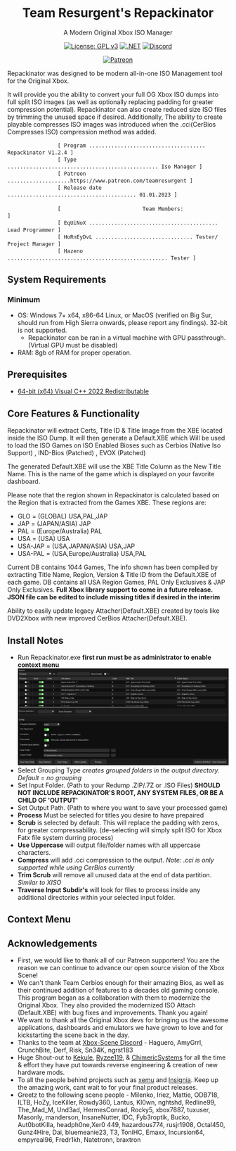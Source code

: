 <div align="center">

# Team Resurgent's Repackinator 
A Modern Original Xbox ISO Manager

[![License: GPL v3](https://img.shields.io/badge/License-GPLv3-blue.svg)](https://github.com/Team-Resurgent/Repackinator/blob/main/LICENSE.md)
[![.NET](https://github.com/Team-Resurgent/Repackinator/actions/workflows/dotnet.yml/badge.svg)](https://github.com/Team-Resurgent/Repackinator/actions/workflows/dotnet.yml)
[![Discord](https://img.shields.io/badge/chat-on%20discord-7289da.svg?logo=discord)](https://discord.gg/VcdSfajQGK)

[![Patreon](https://img.shields.io/badge/Patreon-F96854?style=for-the-badge&logo=patreon&logoColor=white)](https://www.patreon.com/teamresurgent)
</div>
Repackinator was designed to be modern all-in-one ISO Management tool for the Original Xbox. 

It will provide you the ability to convert your full OG Xbox ISO dumps into full split ISO images (as well as optionally replacing padding for greater compression potential). Repackinator can also create reduced size ISO files by trimming the unused space if desired. Additionally, The ability to create playable compresses ISO images was introduced when the .cci(CerBios Compresses ISO) compression method was added.

                    [ Program ..................................... Repackinator V1.2.4 ]
                    [ Type ................................................ Iso Manager ]
                    [ Patreon ....................https://www.patreon.com/teamresurgent ]
                    [ Release date ......................................... 01.01.2023 ]
            
                    [                          Team Members:                            ]
                    [ EqUiNoX ......................................... Lead Programmer ]
                    [ HoRnEyDvL ............................... Tester/ Project Manager ]
                    [ Hazeno ................................................... Tester ]

## System Requirements
### Minimum
* OS: Windows 7+ x64, x86-64 Linux, or MacOS (verified on Big Sur, should run from High Sierra onwards, please report any findings). 32-bit is not supported.
    * Repackinator can be ran in a virtual machine with GPU passthrough. (Virtual GPU must be disabled)
* RAM: 8gb of RAM for proper operation.

## Prerequisites
  * [64-bit (x64) Visual C++ 2022 Redistributable](https://aka.ms/vs/17/release/vc_redist.x86.exe)

## Core Features & Functionality
Repackinator will extract Certs, Title ID & Title Image from the XBE located inside the ISO Dump. It will then generate a Default.XBE which Will be used to load the ISO Games on ISO Enabled Bioses such as Cerbios (Native Iso Support) , IND-Bios (Patched) , EVOX (Patched)

The generated Default.XBE will use the XBE Title Column as the New Title Name. This is the name of the game which is displayed on your favorite dashboard.

Please note that the region shown in Repackinator is calculated based on the Region that is extracted from the Games XBE. These regions are:
  * GLO = (GLOBAL) USA,PAL,JAP
  * JAP = (JAPAN/ASIA) JAP
  * PAL = (Europe/Australia) PAL
  * USA = (USA) USA
  * USA-JAP = (USA,JAPAN/ASIA) USA,JAP
  * USA-PAL = (USA,Europe/Australia) USA,PAL

Current DB contains 1044 Games, The info shown has been compiled by extracting Title Name, Region, Version & Title ID from the Default.XBE of each game. DB contains all USA Region Games, PAL Only Exclusives & JAP Only Exclusives. **Full Xbox library support to come in a future release. JSON file can be edited to include missing titles if desired in the interim** 

Ability to easily update legacy Attacher(Default.XBE) created by tools like DVD2Xbox with new improved CerBios Attacher(Default.XBE).

## Install Notes
* Run Repackinator.exe **first run must be as administrator to enable context menu**
![GUI](https://github.com/zatchbot/Repackinator/blob/main/readmeStuff/gui.png?raw=true)
* Select Grouping Type *creates grouped folders in the output directory. Default = no grouping*
* Set Input Folder. (Path to your Redump .ZIP/.7Z or .ISO Files) **SHOULD NOT INCLUDE REPACKINATOR'S ROOT, ANY SYSTEM FILES, OR BE A CHILD OF 'OUTPUT'**
* Set Output Path. (Path to where you want to save your processed game)
* **Process** Must be selected for titles you desire to have prepaired
* **Scrub** is selected by default. This will replace the padding with zeros, for greater compressability. (de-selecting will simply split ISO for Xbox Fatx file system durring process)
* **Use Uppercase** will output file/folder names with all uppercase characters.
* **Compress** will add .cci compression to the output. *Note: .cci is only supported while using CerBios currently* 
* **Trim Scrub** will remove all unused data at the end of data partition. *Similar to XISO*  
* **Traverse Input Subdir's** will look for files to process inside any additional directories within your selected input folder.

## Context Menu



## Acknowledgements
* First, we would like to thank all of our Patreon supporters! You are the reason we can continue to advance our open source vision of the Xbox Scene!
* We can't thank Team Cerbios enough for their amazing Bios, as well as their continued addition of features to a decades old gaming console. This program began as a collaboration with them to modernize the Original Xbox. They also provided the modernized ISO Attach (Default.XBE) with bug fixes and improvements. Thank you again!
* We want to thank all the Original Xbox devs for bringing us the awesome applications, dashboards and emulators we have grown to love and for kickstarting the scene back in the day.
* Thanks to the team at [Xbox-Scene Discord](https://discord.gg/VcdSfajQGK) - Haguero, AmyGrrl, CrunchBite, Derf, Risk, Sn34K, ngrst183
* Huge Shout-out to [Kekule](https://github.com/Kekule-OXC), [Ryzee119](https://github.com/Ryzee119), & [ChimericSystems](https://chimericsystems.com/) for all the time & effort they have put towards reverse engineering & creation of new hardware mods.
* To all the people behind projects such as [xemu](https://github.com/mborgerson/xemu) and [Insignia](https://insignia.live/). Keep up the amazing work, cant wait to for your final product releases.
* Greetz to the following scene people - Milenko, Iriez, Mattie, ODB718, ILTB, HoZy, IceKiller, Rowdy360, Lantus, Kl0wn, nghtshd, Redline99, The_Mad_M, Und3ad, HermesConrad, Rocky5, xbox7887, tuxuser, Masonly, manderson, InsaneNutter, IDC, Fyb3roptik, Bucko, Aut0botKilla, headph0ne,Xer0 449, hazardous774, rusjr1908, Octal450, Gunz4Hire, Dai, bluemeanie23, T3, ToniHC, Emaxx, Incursion64, empyreal96, Fredr1kh, Natetronn, braxtron
<!--* I'm sure there is someone else that belongs here too ;)--> 
